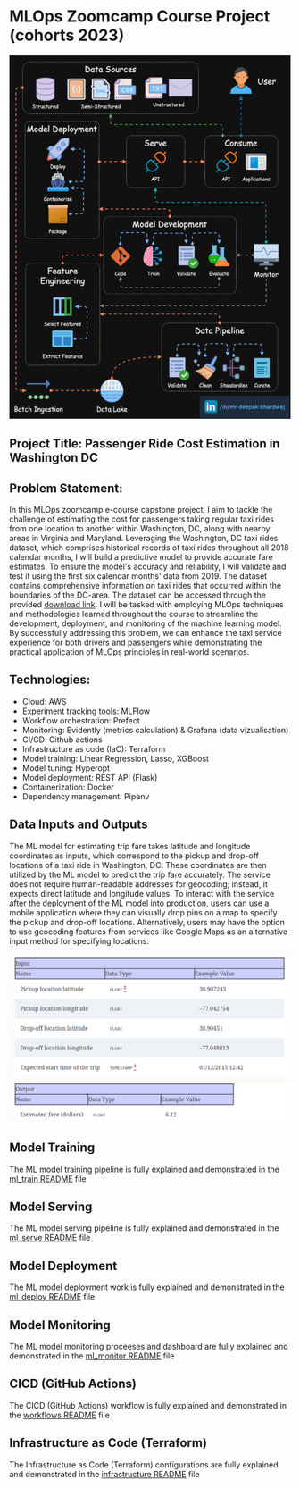 # MLOps Zoomcamp Course Project (cohorts 2023)

<p align="center">
  <img src="img/mlops-high-level.gif" alt="Data Schema">
</p>

## Project Title: Passenger Ride Cost Estimation in Washington DC

## Problem Statement:

In this MLOps zoomcamp e-course capstone project, I aim to tackle the challenge of estimating the cost for passengers taking regular taxi rides from one location to another within Washington, DC, along with nearby areas in Virginia and Maryland. Leveraging the Washington, DC taxi rides dataset, which comprises historical records of taxi rides throughout all 2018 calendar months, I will build a predictive model to provide accurate fare estimates. To ensure the model's accuracy and reliability, I will validate and test it using the first six calendar months' data from 2019. The dataset contains comprehensive information on taxi rides that occurred within the boundaries of the DC-area. The dataset can be accessed through the provided [download link](https://opendata.dc.gov/search?categories=transportation&q=taxi&type=document%20link). I will be tasked with employing MLOps techniques and methodologies learned throughout the course to streamline the development, deployment, and monitoring of the machine learning model. By successfully addressing this problem, we can enhance the taxi service experience for both drivers and passengers while demonstrating the practical application of MLOps principles in real-world scenarios.

## Technologies:

- Cloud: AWS
- Experiment tracking tools: MLFlow
- Workflow orchestration: Prefect
- Monitoring: Evidently (metrics calculation) & Grafana (data vizualisation)
- CI/CD: Github actions
- Infrastructure as code (IaC): Terraform
- Model training: Linear Regression, Lasso, XGBoost
- Model tuning: Hyperopt
- Model deployment: REST API (Flask)
- Containerization: Docker
- Dependency management: Pipenv

## Data Inputs and Outputs

The ML model for estimating trip fare takes latitude and longitude coordinates as inputs, which correspond to the pickup and drop-off locations of a taxi ride in Washington, DC. These coordinates are then utilized by the ML model to predict the trip fare accurately. The service does not require human-readable addresses for geocoding; instead, it expects direct latitude and longitude values. To interact with the service after the deployment of the ML model into production, users can use a mobile application where they can visually drop pins on a map to specify the pickup and drop-off locations. Alternatively, users may have the option to use geocoding features from services like Google Maps as an alternative input method for specifying locations.

<p align="center">
  <img src="img/data_schema.PNG" alt="Data Schema">
</p>

## Model Training

The ML model training pipeline is fully explained and demonstrated in the [ml_train README](ml_train/README.md) file

## Model Serving

The ML model serving pipeline is fully explained and demonstrated in the [ml_serve README](ml_serve/README.md) file

## Model Deployment

The ML model deployment work is fully explained and demonstrated in the [ml_deploy README](ml_deploy/README.md) file

## Model Monitoring

The ML model monitoring proceeses and dashboard are fully explained and demonstrated in the [ml_monitor README](ml_monitor/README.md) file

## CICD (GitHub Actions)

The CICD (GitHub Actions) workflow is fully explained and demonstrated in the [workflows README](.github/workflows/README.md) file

## Infrastructure as Code (Terraform)

The Infrastructure as Code (Terraform) configurations are fully explained and demonstrated in the [infrastructure README](infrastructure/README.md) file

